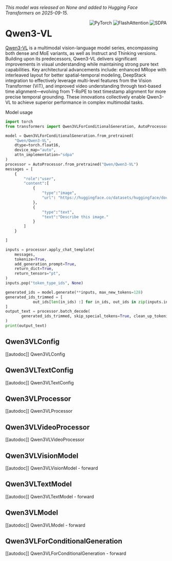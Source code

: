 <!--Copyright 2025 The Qwen Team and The HuggingFace Inc. team. All rights reserved.

Licensed under the Apache License, Version 2.0 (the "License"); you may not use this file except in compliance with
the License. You may obtain a copy of the License at

http://www.apache.org/licenses/LICENSE-2.0

Unless required by applicable law or agreed to in writing, software distributed under the License is distributed on
an "AS IS" BASIS, WITHOUT WARRANTIES OR CONDITIONS OF ANY KIND, either express or implied. See the License for the
specific language governing permissions and limitations under the License.

⚠️ Note that this file is in Markdown but contain specific syntax for our doc-builder (similar to MDX) that may not be
rendered properly in your Markdown viewer.

-->
*This model was released on None and added to Hugging Face Transformers on 2025-09-15.*

<div style="float: right;">
    <div class="flex flex-wrap space-x-1">
<img alt="PyTorch" src="https://img.shields.io/badge/PyTorch-DE3412?style=flat&logo=pytorch&logoColor=white">
<img alt="FlashAttention" src="https://img.shields.io/badge/%E2%9A%A1%EF%B8%8E%20FlashAttention-eae0c8?style=flat">
<img alt="SDPA" src="https://img.shields.io/badge/SDPA-DE3412?style=flat&logo=pytorch&logoColor=white">    </div>
</div>

# Qwen3-VL

[Qwen3-VL](https://huggingface.co/papers/2502.13923) is a multimodal vision-language model series, encompassing both dense and MoE variants, as well as Instruct and Thinking versions. Building upon its predecessors, Qwen3-VL delivers significant improvements in visual understanding while maintaining strong pure text capabilities. Key architectural advancements include: enhanced MRope with interleaved layout for better spatial-temporal modeling, DeepStack integration to effectively leverage multi-level features from the Vision Transformer (ViT), and improved video understanding through text-based time alignment—evolving from T-RoPE to text timestamp alignment for more precise temporal grounding. These innovations collectively enable Qwen3-VL to achieve superior performance in complex multimodal tasks.

Model usage

<hfoptions id="usage">
<hfoption id="AutoModel">

```py
import torch
from transformers import Qwen3VLForConditionalGeneration, AutoProcessor

model = Qwen3VLForConditionalGeneration.from_pretrained(
    "Qwen/Qwen3-VL",
    dtype=torch.float16,
    device_map="auto",
    attn_implementation="sdpa"
)
processor = AutoProcessor.from_pretrained("Qwen/Qwen3-VL")
messages = [
    {
        "role":"user",
        "content":[
            {
                "type":"image",
                "url": "https://huggingface.co/datasets/huggingface/documentation-images/resolve/main/pipeline-cat-chonk.jpeg"
            },
            {
                "type":"text",
                "text":"Describe this image."
            }
        ]
    }

]

inputs = processor.apply_chat_template(
    messages,
    tokenize=True,
    add_generation_prompt=True,
    return_dict=True,
    return_tensors="pt",
)
inputs.pop("token_type_ids", None)

generated_ids = model.generate(**inputs, max_new_tokens=128)
generated_ids_trimmed = [
            out_ids[len(in_ids) :] for in_ids, out_ids in zip(inputs.input_ids, generated_ids)
]
output_text = processor.batch_decode(
       generated_ids_trimmed, skip_special_tokens=True, clean_up_tokenization_spaces=False
)
print(output_text)
```
</hfoption>
</hfoptions>

## Qwen3VLConfig

[[autodoc]] Qwen3VLConfig

## Qwen3VLTextConfig

[[autodoc]] Qwen3VLTextConfig

## Qwen3VLProcessor

[[autodoc]] Qwen3VLProcessor

## Qwen3VLVideoProcessor

[[autodoc]] Qwen3VLVideoProcessor

## Qwen3VLVisionModel

[[autodoc]] Qwen3VLVisionModel
    - forward

## Qwen3VLTextModel

[[autodoc]] Qwen3VLTextModel
    - forward

## Qwen3VLModel

[[autodoc]] Qwen3VLModel
    - forward

## Qwen3VLForConditionalGeneration

[[autodoc]] Qwen3VLForConditionalGeneration
    - forward
